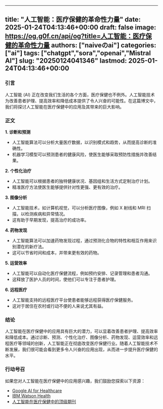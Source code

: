 
---
title: "人工智能：医疗保健的革命性力量"
date: 2025-01-24T04:13:46+00:00
draft: false
image: https://og.g0f.cn/api/og?title=人工智能：医疗保健的革命性力量
authors: ["naiveのai"]
categories: ["ai"]
tags: ["chatgpt","sora","openai","Mistral AI"]
slug: "20250124041346"
lastmod: 2025-01-24T04:13:46+00:00
---
### 引言

人工智能 (AI) 正在改变我们生活的各个方面，医疗保健也不例外。人工智能技术为改善患者护理、提高效率和降低成本提供了令人兴奋的可能性。在这篇博文中，我们将探讨人工智能在医疗保健中的应用及其带来的巨大影响。

### 正文

**1. 诊断和预测**

* 人工智能算法可以分析大量医疗数据，以识别模式和趋势，从而提高诊断的准确性。
* 机器学习模型可以预测患者的健康风险，使医生能够采取预防性措施并改善结果。

**2. 个性化治疗**

* 人工智能可以根据患者的独特健康状况、基因组和生活方式定制治疗计划。
* 精准医疗方法使医生能够提供针对性更强、更有效的治疗。

**3. 图像分析**

* 人工智能技术，如计算机视觉，可以分析医疗图像，例如 X 射线和 MRI 扫描，以检测疾病和异常情况。
* 这有助于早期发现，提高治疗的成功率。

**4. 药物发现**

* 人工智能算法可以加速药物发现过程，通过预测化合物的特性和相互作用来识别潜在的新疗法。
* 这可以节省时间和成本，并带来更有效的药物。

**5. 运营效率**

* 人工智能可以自动化医疗保健流程，例如预约安排、记录管理和患者沟通。
* 这释放了医护人员的时间，使他们可以专注于患者护理。

**6. 远程医疗**

* 人工智能支持的远程医疗平台使患者能够远程获得医疗保健服务。
* 这对于居住在农村或行动不便的人来说尤其有益。

### 结论

人工智能在医疗保健中的应用具有巨大的潜力，可以显着改善患者护理、提高效率和降低成本。通过诊断、预测、个性化治疗、图像分析、药物发现、运营效率和远程医疗等领域的创新，人工智能正在彻底改变医疗保健行业。随着人工智能技术不断发展，我们很可能会看到更多令人兴奋的应用出现，从而进一步提升医疗保健的水平。

### 行动号召

如果您对人工智能在医疗保健中的应用感兴趣，我们鼓励您探索以下资源：

* [Google AI for Healthcare](https://cloud.google.com/healthcare/)
* [IBM Watson Health](https://www.ibm.com/watson-health/)
* [人工智能在医疗保健中的顶级期刊](https://www.ncbi.nlm.nih.gov/pmc/articles/PMC7359622/)